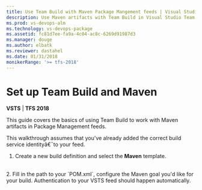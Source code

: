 ```yaml
---
title: Use Team Build with Maven Package Mangement feeds | Visual Studio Team Services
description: Use Maven artifacts with Team Build in Visual Studio Team Services or Team Foundation Server
ms.prod: vs-devops-alm
ms.technology: vs-devops-package
ms.assetid: fc81d7ee-fa9a-4c04-ac8c-6269d91987d3
ms.manager: douge
ms.author: elbatk
ms.reviewer: dastahel
ms.date: 01/31/2018
monikerRange: '>= tfs-2018'
---
```

 

# Set up Team Build and Maven

**VSTS** | **TFS 2018**

This guide covers the basics of using Team Build to work with Maven artifacts in Package Management feeds.
 
This walkthrough assumes that you've already added the correct build service identityâ€¯to your feed. 

1. Create a new build definition and select the **Maven** template.
<br>
2. Fill in the path to your `POM.xml`, configure the Maven goal you'd like for your build.  Authentication to your VSTS feed should happen automatically.
<br>
